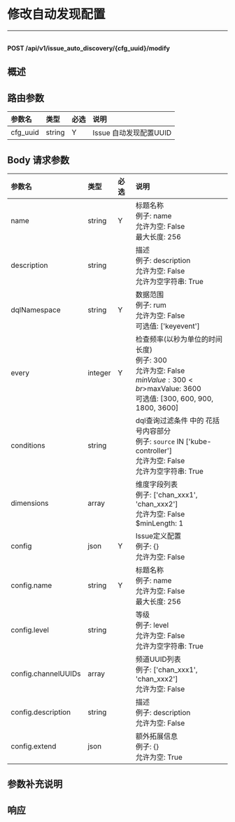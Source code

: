 # 修改自动发现配置

---

<br />**POST /api/v1/issue_auto_discovery/\{cfg_uuid\}/modify**

## 概述




## 路由参数

| 参数名        | 类型     | 必选   | 说明              |
|:-----------|:-------|:-----|:----------------|
| cfg_uuid | string | Y | Issue 自动发现配置UUID<br> |


## Body 请求参数

| 参数名        | 类型     | 必选   | 说明              |
|:-----------|:-------|:-----|:----------------|
| name | string | Y | 标题名称<br>例子: name <br>允许为空: False <br>最大长度: 256 <br> |
| description | string |  | 描述<br>例子: description <br>允许为空: False <br>允许为空字符串: True <br> |
| dqlNamespace | string | Y | 数据范围<br>例子: rum <br>允许为空: False <br>可选值: ['keyevent'] <br> |
| every | integer | Y | 检查频率(以秒为单位的时间长度)<br>例子: 300 <br>允许为空: False <br>$minValue: 300 <br>$maxValue: 3600 <br>可选值: [300, 600, 900, 1800, 3600] <br> |
| conditions | string |  | dql查询过滤条件 中的 花括号内容部分<br>例子:  `source` IN ['kube-controller']  <br>允许为空: False <br>允许为空字符串: True <br> |
| dimensions | array |  | 维度字段列表<br>例子: ['chan_xxx1', 'chan_xxx2'] <br>允许为空: False <br>$minLength: 1 <br> |
| config | json | Y | Issue定义配置<br>例子: {} <br>允许为空: False <br> |
| config.name | string | Y | 标题名称<br>例子: name <br>允许为空: False <br>最大长度: 256 <br> |
| config.level | string |  | 等级<br>例子: level <br>允许为空: False <br>允许为空字符串: True <br> |
| config.channelUUIDs | array |  | 频道UUID列表<br>例子: ['chan_xxx1', 'chan_xxx2'] <br>允许为空: False <br> |
| config.description | string |  | 描述<br>例子: description <br>允许为空: False <br> |
| config.extend | json |  | 额外拓展信息<br>例子: {} <br>允许为空: True <br> |

## 参数补充说明







## 响应
```shell
 
```




